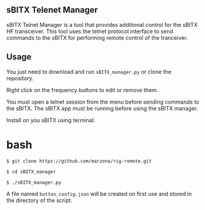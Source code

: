 sBITX Telenet Manager
--------------------------------

sBITX Telnet Manager is a tool that provides additional control for the sBITX HF transceiver. This tool uses the telnet protocol interface to send commands to the sBITX for performing remote control of the tranceiver.



Usage
-----

You just need to download and run ```sBITX_manager.py``` or clone the repository.

Right click on the frequency buttons to edit or remove them.

You must open a telnet session from the menu before sending commands to the sBITX. The sBITX app must be running before using the sBITX manager.

Install on you sBITX using terminal:

bash
====
```
$ git clone https://github.com/marzona/rig-remote.git

$ cd sBITX_manager

$ ./sBITX_manager.py

```


A file named `button_config.json` will be created on first use and stored in the directory of the script.
